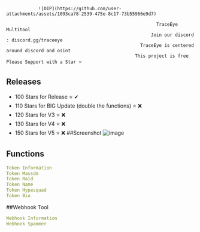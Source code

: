 				![OIP](https://github.com/user-attachments/assets/1093ca78-2539-475e-8c17-73b55966e9d7)

                                                            TraceEye Multitool
                                                          Join our discord : discord.gg/traceeye
                                                      TraceEye is centered around discord and osint
                                                    This project is free Please Support with a Star ⭐


## Releases
- 100 Stars for Release ⭐ ✔
- 110 Stars for BIG Update (double the functions) ⭐ ❌
- 120 Stars for V3 ⭐️ ❌
- 130 Stars for V4 ⭐️ ❌ 
- 150 Stars for V5 ⭐️ ❌ 
##Screenshot
![image](https://github.com/user-attachments/assets/f55525b8-e351-46dc-952b-a60720d2f190)

## Functions
```yaml
Token Information
Token Massdm
Token Raid
Token Name
Token Hypesquad
Token Bio
```

##Webhook Tool
```yaml
Webhook Information
Webhook Spammer
```

